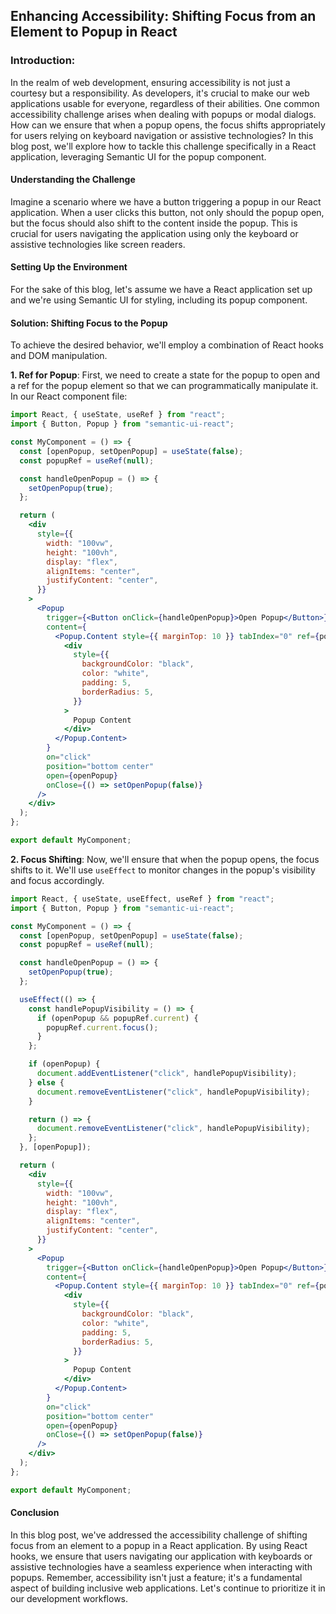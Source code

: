 ## Enhancing Accessibility: Shifting Focus from an Element to Popup in React

### Introduction:

In the realm of web development, ensuring accessibility is not just a courtesy but a responsibility. As developers, it's crucial to make our web applications usable for everyone, regardless of their abilities. One common accessibility challenge arises when dealing with popups or modal dialogs. How can we ensure that when a popup opens, the focus shifts appropriately for users relying on keyboard navigation or assistive technologies? In this blog post, we'll explore how to tackle this challenge specifically in a React application, leveraging Semantic UI for the popup component.

#### **Understanding the Challenge**

Imagine a scenario where we have a button triggering a popup in our React application. When a user clicks this button, not only should the popup open, but the focus should also shift to the content inside the popup. This is crucial for users navigating the application using only the keyboard or assistive technologies like screen readers.

#### **Setting Up the Environment**

For the sake of this blog, let's assume we have a React application set up and we're using Semantic UI for styling, including its popup component.

#### **Solution: Shifting Focus to the Popup**

To achieve the desired behavior, we'll employ a combination of React hooks and DOM manipulation.

**1. Ref for Popup**: First, we need to create a state for the popup to open and a ref for the popup element so that we can programmatically manipulate it. In our React component file:

```jsx
import React, { useState, useRef } from "react";
import { Button, Popup } from "semantic-ui-react";

const MyComponent = () => {
  const [openPopup, setOpenPopup] = useState(false);
  const popupRef = useRef(null);

  const handleOpenPopup = () => {
    setOpenPopup(true);
  };

  return (
    <div
      style={{
        width: "100vw",
        height: "100vh",
        display: "flex",
        alignItems: "center",
        justifyContent: "center",
      }}
    >
      <Popup
        trigger={<Button onClick={handleOpenPopup}>Open Popup</Button>}
        content={
          <Popup.Content style={{ marginTop: 10 }} tabIndex="0" ref={popupRef}>
            <div
              style={{
                backgroundColor: "black",
                color: "white",
                padding: 5,
                borderRadius: 5,
              }}
            >
              Popup Content
            </div>
          </Popup.Content>
        }
        on="click"
        position="bottom center"
        open={openPopup}
        onClose={() => setOpenPopup(false)}
      />
    </div>
  );
};

export default MyComponent;
```

**2. Focus Shifting**: Now, we'll ensure that when the popup opens, the focus shifts to it. We'll use `useEffect` to monitor changes in the popup's visibility and focus accordingly.

```jsx
import React, { useState, useEffect, useRef } from "react";
import { Button, Popup } from "semantic-ui-react";

const MyComponent = () => {
  const [openPopup, setOpenPopup] = useState(false);
  const popupRef = useRef(null);

  const handleOpenPopup = () => {
    setOpenPopup(true);
  };

  useEffect(() => {
    const handlePopupVisibility = () => {
      if (openPopup && popupRef.current) {
        popupRef.current.focus();
      }
    };

    if (openPopup) {
      document.addEventListener("click", handlePopupVisibility);
    } else {
      document.removeEventListener("click", handlePopupVisibility);
    }

    return () => {
      document.removeEventListener("click", handlePopupVisibility);
    };
  }, [openPopup]);

  return (
    <div
      style={{
        width: "100vw",
        height: "100vh",
        display: "flex",
        alignItems: "center",
        justifyContent: "center",
      }}
    >
      <Popup
        trigger={<Button onClick={handleOpenPopup}>Open Popup</Button>}
        content={
          <Popup.Content style={{ marginTop: 10 }} tabIndex="0" ref={popupRef}>
            <div
              style={{
                backgroundColor: "black",
                color: "white",
                padding: 5,
                borderRadius: 5,
              }}
            >
              Popup Content
            </div>
          </Popup.Content>
        }
        on="click"
        position="bottom center"
        open={openPopup}
        onClose={() => setOpenPopup(false)}
      />
    </div>
  );
};

export default MyComponent;
```

#### **Conclusion**

In this blog post, we've addressed the accessibility challenge of shifting focus from an element to a popup in a React application. By using React hooks, we ensure that users navigating our application with keyboards or assistive technologies have a seamless experience when interacting with popups. Remember, accessibility isn't just a feature; it's a fundamental aspect of building inclusive web applications. Let's continue to prioritize it in our development workflows.
